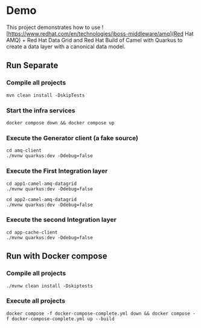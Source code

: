 # Demo

This project demonstrates how to use ![https://www.redhat.com/en/technologies/jboss-middleware/amq](Red Hat AMQ) + Red Hat Data Grid and Red Hat Build of Camel with Quarkus to create a data layer with a canonical data model.

## Run Separate

### Compile all projects
```shell
mvn clean install -DskipTests
```

### Start the infra services
```shell
docker compose down && docker compose up
```

### Execute the Generator client (a fake source)
```shell
cd amq-client
./mvnw quarkus:dev -Ddebug=false
```

### Execute the First Integration layer
```shell
cd app1-camel-amq-datagrid
./mvnw quarkus:dev -Ddebug=false

cd app2-camel-amq-datagrid
./mvnw quarkus:dev -Ddebug=false
```

### Execute the second Integration layer
```shell
cd app-cache-client
./mvnw quarkus:dev -Ddebug=false
```

## Run with Docker compose

### Compile all projects
```shell
./mvnw clean install -Dskiptests
```

### Execute all projects
```shell
docker compose -f docker-compose-complete.yml down && docker compose -f docker-compose-complete.yml up --build
```
